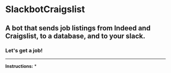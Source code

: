 # SlackbotCraigslist
## A bot that sends job listings from Indeed and Craigslist, to a database, and to your slack.
### Let's get a job!
---

**Instructions:**
* 